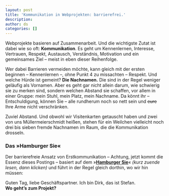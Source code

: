 ```yaml
---
layout: post
title: 'Kommunikation in Webprojekten: barrierefrei.'
description:
author: ds
categories: []
---
```



Webprojekte basieren auf Zusammenarbeit. Und die wichtigste Zutat ist dabei wie so oft: **Kommunikation**. Es geht um Kennenlernen, Interesse, Vertrauen, Respekt, Austausch, Verständnis, Motivation und ein gemeinsames Ziel – meist in eben dieser Reihenfolge.

Wer dabei Barrieren vermeiden möchte, kann gleich mit der ersten beginnen – Kennenlernen –, ohne Punkt 4 zu missachten – Respekt. Und welche Hürde ist gemeint? **Die Nachnamen.** Die sind in der Regel weniger geläufig als Vornamen. Aber es geht gar nicht allein darum, wie schwierig sie zu merken sind, sondern welchen Abstand sie schaffen, vor allem in einer Gruppe: mein Stuhl, mein Platz, mein Nachname. Da könnt ihr – Entschuldigung, können Sie – alle rundherum noch so nett sein und <del>eure</del> Ihre Arme nicht verschränken.

Zuviel Abstand. Und obwohl wir Visitenkarten getauscht haben und zwei von uns Müllermeierschmidt heißen, stehen für ein Weilchen vielleicht noch drei bis sieben fremde Nachnamen im Raum, die die Kommunikation drosseln.

### Das »Hamburger Sie«

Der barrierefreie Ansatz von Erstkommunikation – Achtung, jetzt kommt die Essenz dieses Postings – basiert auf dem »[**Hamburger Sie**](http://de.wikipedia.org/wiki/Hamburger_Sie)« *(kurz zuende lesen, dann klicken)* und führt in der Regel gleich dorthin, wo wir hin müssen:

Guten Tag, liebe Geschäftspartner. Ich bin Dirk, das ist Stefan.  
**Wo geht’s zum Projekt?**


